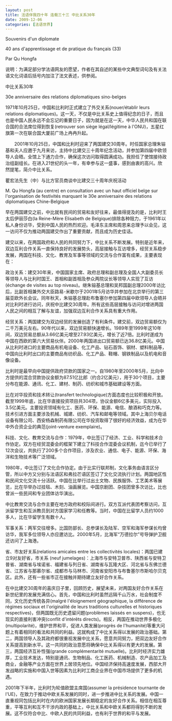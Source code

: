 ```yaml
---
layout: post
title: 法语伴我四十年 连载三十三 中比关系30年
date: 2009-12-06
categories: [法语世界]  
---
```


Souvenirs d'un diplomate

40 ans d'apprentissage et de pratique du français (33)

Par Qu Hongfa

说明：为满足部分学法语网友的愿望，作者在其自述的某些中文典型词句及有关法语文化词语后括号内加注了法文表述，供参阅。

中比关系30年

30e anniversaire des relations diplomatiques sino-belges



1971年10月25日，中国和比利时正式建立了外交关系(nouer/établir leurs relations diplomatiques)。这一天，不仅是中比关系史上值得纪念的日子，而且也是中国人民永远不会忘记的重要日子，因为就是在这一天，中华人民共和国在联合国的合法席位得到恢复(retrouver son siège légal/légitime à l'ONU)，五星红旗第一次在联合国大厦前广场上冉冉升起。

　　2001年10月25日，中国和比利时迎来了两国建交30周年。时任国家总理朱镕基和夫人应邀于九月来访，主持中比建交三十周年纪念活动，并参加第四届中欧领导人会晤。全馆上下通力合作，确保这次访问取得圆满成功。我担任了使馆接待政治组副组长。在进入21世纪的头一年，有幸参与这一盛事，感到由衷的高兴。欣然提笔，简介中比关系。





瞿宏法先生（中）与比方官员商谈中比建交三十周年庆祝活动

M. Qu Hongfa (au centre) en consultation avec un haut officiel belge sur l'organisation de festivités marquant le 30e anniversaire des relations diplomatiques Chine-Belgique

早在两国建交之前，中比就有民间的贸易和友好往来，最值得提及的是，比利时王太后伊丽莎白(la Reine-Mère Elisabeth de Belgique)排除各种阻力，于1961年以私人身份访华，受到中国人民的热烈欢迎。毛泽东主席和周恩来总理予以会见，这一访问不仅为推动两国建交作出了重要贡献，而且成为历史佳话。

建交以来，在两国政府和人民的共同努力下，中比关系不断发展。特别是近年来，双边互利合作关系一直保持良好的发展势头，高层接触与互访增多，经贸关系稳步发展，两国在科技、文化、教育及军事等领域的交流与合作富有成果，主要表现在：

政治关系：建交30年来，中国国家主席、政府总理和副总理及全国人大副委员长等领导人与比利时国王、首相和副首相及参众两院议长等领导人实现了互访(échange de visites au top niveau)。继朱镕基总理和吴邦国副总理2000年访比后，比副首相兼外交大臣路易-米歇尔于2001年5月访华并参加在北京举行的第三届亚欧外长会议。同年秋天，朱镕基总理赴布鲁塞尔参加第四届中欧领导人会晤并对比利时进行访问，庆祝中比建交30周年。所有这些高层接触与访问对增进两国人民之间的相互了解与友谊，加强双边互利合作关系具有重大作用。

经贸关系：两国建交为双边经贸的发展创造了有利条件。建交前，双边贸易额仅为二千万美元左右。90年代以来，双边贸易额快速增长。1989年至1999年这10年间，双边贸易总额从3.66亿美元增至27.93亿美元，增长了近7倍。比利时遂成为中国在西欧的第六大贸易伙伴。2000年两国进出口贸易额已达36.8亿美元。中国从比利时进口的主要商品有机电设备、化工产品、钻石首饰、钢材、塑料制品等，中国向比利时出口的主要商品有纺织品、化工产品、鞋帽、钢铁制品以及机电和音像设备。

比利时是最早向中国提供政府贷款的国家之一。自1980年至2000年5月，比向中方提供的混合贷款协议金额为87.51亿比郎（约合2亿美元），用于30个项目，主要分布在能源、通讯、化工、建材、制药、纺织和城市基础建设等方面。

比在对华投资和技术转让(transfert technologique)方面态度也比较积极和开放。截至1999年底，比在华直接投资项目共304项，协议金额6亿多美元，实际投入3.5亿美元。主要投资领域有化工、医药、环保、能源、电信、酿酒和巧克力等。技术引进方面主要涉及机械、城建、纺织、汽车和邮电等领域。其中上海贝尔电话设备有限公司、西安杨森制药有限公司在华投资取得了很好的经济效益，成为在华中外合资企业的典范(joint-venture exemplaire)。

科技、文化、教育交流与合作：1979年，中比签订了经济、工业、科学和技术合作协定。双方在经贸混委会的框架下建立了科技合作混委会议机制，迄今已举行了12次会议，共执行了200多个合作项目，涉及农业、通信、电子、能源、环保、海洋和生物技术等广泛领域。

1980年，中比签订了文化合作协定。由于比实行联邦制，文化事务由语言区分管，所以中方又分别与法语区和弗拉芒语区签订了文化交流执行计划。两国地区性和民间文化交流十分活跃。中国在比举行过出土文物、民族服饰、工艺美术等展览，比在华举办过挂毯、木刻、油画展览。中国京剧团、杂技团曾多次访比，比也曾派一些民间和专业团体访华演出。

中比教育交流与合作主要在地方政府和校际间进行。双方互派代表团考察访问，互派留学生和互派教员到对方国家学习和任教等。当时，中国在比留学人员约1000多人，比在华留学生有数十人。

军事关系：两军交往增多。比国防部长、总参谋长及陆军、空军和海军参谋长均曾访华，我军多位领导人亦应邀访比。2000年5月，比海军“万德拉尔”号导弹护卫舰还访问了上海港。

省、市友好关系(relations amicales entre les collectivités locales)：两国已建立9对友好省，市关系 (neuf jumelages)：上海市与安特卫普市、陕西省与安特卫普省、湖南省与埃诺省、福建省与列日省、湖南省与瓦隆大区、河北省与东佛兰德省、江苏省与那慕尔省、成都市与马林市、河南省安阳市与布鲁塞尔市斯哈尔贝克区。此外，还有一些省市正在接触并期待建立友好合作关系。

在中比建交30周年的喜庆日子里，回顾历史，展望未来，对两国友好合作关系在新世纪里的发展充满信心。首先，中国和比利时虽然远隔千山万水，社会制度不同，文化历史传统各异(malgré l'éloignement géographique, la différence de régimes sociaux et l'originalité de leurs traditions culturelles et historiques respectives)，但两国既无历史遗留问题(problèmes laissés en suspens)，也无现实的直接利害冲突(conflit d'intérêts directs)。相反，两国在推动世界多极化(multipolarité)，维护世界和平，促进人类发展(progrès de l'humanité)等重大问题上有着相同的看法和共同的利益。这就构成了中比关系得以发展的政治基础。第二，两国领导人及其政府都很重视发展中比关系，愿意共同努力，把双边友好合作关系提高到新水平。这一共同的政治意愿将确保中比关系得以有更大的发展。第三，两国经济互补性强(grande complémentarité mutuelle)。比利时经济实力雄厚，工业技术发达，特别是通讯、生物制品、化工医药、机械制造、农产品加工及商业，金融等产业方面在世界上居领先地位。中国经济保持高速度发展，西部大开发战略的实施和中国入世等因素为比利时工商企业界在中国市场提供了更多的机遇。

2001年下半年，比利时为轮值欧盟主席国(assumer la présidence tournante de l'UE)，在致力于推动中欧关系发展的同时，进一步推进中比关系的发展。中国一直重视同包括比利时在内的欧洲国家发展长期稳定的友好合作关系。相信在相互尊重，平等互利和互不干涉内政的基础上，中比关系和中欧关系都将得到不断的发展。这不仅符合中比、中欧人民的共同利益，也有利于世界的和平与发展。
